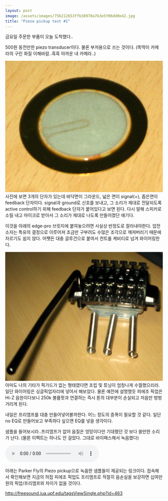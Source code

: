 ```yaml
---
layout: post
image: /assets/images/75b212653ffb38970a7b3e5f06dd0e42.jpg
title: "Piezo pickup test #1"
---
```


금요일 주문한 부품이 오늘 도착했다..

500원 동전만한 piezo transducer이다. 물론 부저용으로 쓰는 것이다.
(똑딱이 카메라의 구린 화질 이해바람..흑흑 아까운 내 카메라..)

![image](/assets/images/75b212653ffb38970a7b3e5f06dd0e42.jpg)
사진에 보면 3개의 단자가 있는데 바닥면이 그라운드, 넓은 면이 signal(+), 좁은면이 feedback 단자이다. signal과 ground로 신호를 보내고, 그 소리가 제대로 전달되도록 active control하기 위해 feedback 단자가 붙어있다고 보면 된다. 다시 말해 스피커로 소릴 내고 마이크로 받아서 그 소리가 제대로 나도록 만들어졌단 얘기다.

이것을 아래의 edge-pro 브릿지에 붙여놓으려면 사실상 반정도로 잘라내야한다. 압전소자는 특유의 결정으로 이루어져 조금만 구부려도 수많은 조각으로 깨져버리기 때문에 자르기도 쉽지 않다. 어쨋든 대충 글루건으로 붙여서 컨트롤 케비티로 넘겨 와이어링한다. 

![image](/assets/images/f4e5695297a1ddbf6a278929a5f46775.jpg)
아마도 나의 기타가 픽가드가 없는 형태였다면 조립 및 튜닝이 엄청나게 수월했으리라.
일단 와이어링은 싱글픽업자리에 넣어서 해보았다. 물론 예전에 설명했듯 피에조 픽업은 Hi-Z 음원이다보니 250k 볼륨팟과 연결하는 즉시 톤의 대부분이 손실되고 저음만 벙벙거리게 된다.

내일은 프리앰프를 대충 만들어넣어볼까한다. 어느 정도의 증폭이 필요할 것 같다. 일단 no EQ로 만들어보고 부족하다 싶으면 EQ를 넣을 생각이다.

샘플을 들어보시라..프리앰프가 없어 음질은 엉망이다만 기대했던 것 보다 쓸만한 소리가 난다.
(물론 이펙트는 하나도 안 걸었다. 그대로 바이패스해서 녹음했다)

<audio src="/assets/images/f06019928ecec2788880c858fb8832b2.mp3" controls preload></audio>

아래는 Parker Fly의 Piezo pickup으로 녹음한 샘플들이 제공되는 링크이다. 접속해서 확인해보면 지금의 허접 피에조 픽업도 프리앰프로 적절히 음손실을 보강하면 십여만원의 픽업/프리앰프와 차이가 없을 것이다.

http://freesound.iua.upf.edu/tagsViewSingle.php?id=463


